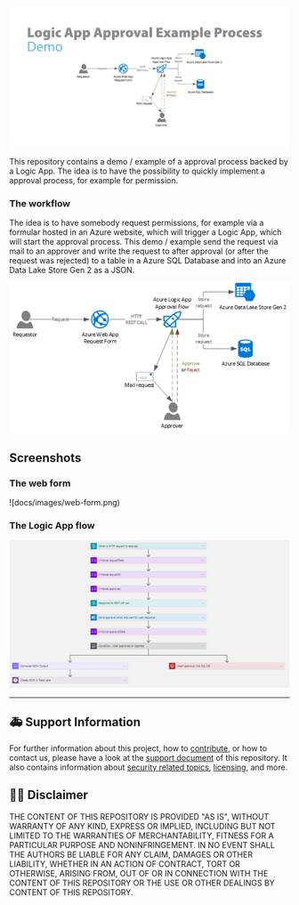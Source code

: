 ![Logic App Approval Example Process Demo](docs/images/banner.png)

This repository contains a demo / example of a approval process backed by a Logic App. The idea is to have the possibility to quickly implement a approval process, for example for permission.

### The workflow

The idea is to have somebody request permissions, for example via a formular hosted in an Azure website, which will trigger a Logic App, which will start the approval process. This demo / example send the request via mail to an approver and write the request to after approval (or after the request was rejected) to a table in a Azure SQL Database and into an Azure Data Lake Store Gen 2 as a JSON.

![Architecture diagram of the sample approval process](docs/images/architecture.png)


## Screenshots

### The web form
![docs/images/web-form.png)

### The Logic App flow
![Screenshot of the approval flow build in Azure Logic App](docs/images/logic-app-flow.png)


---

## :ambulance: Support Information

For further information about this project, how to [contribute](CONTRIBUTING.md), or how to contact us, please have a look at the [support document](SUPPORT.md) of this repository. It also contains information about [security related topics](SECURITY.md), [licensing](LICENSE.md), and more.  

## :man_judge: Disclaimer

THE CONTENT OF THIS REPOSITORY IS PROVIDED "AS IS", WITHOUT WARRANTY OF ANY KIND, EXPRESS OR IMPLIED, INCLUDING BUT NOT LIMITED TO THE WARRANTIES OF MERCHANTABILITY, FITNESS FOR A PARTICULAR PURPOSE AND NONINFRINGEMENT. IN NO EVENT SHALL THE AUTHORS BE LIABLE FOR ANY CLAIM, DAMAGES OR OTHER LIABILITY, WHETHER IN AN ACTION OF CONTRACT, TORT OR OTHERWISE, ARISING FROM, OUT OF OR IN CONNECTION WITH THE CONTENT OF THIS REPOSITORY OR THE USE OR OTHER DEALINGS BY CONTENT OF THIS REPOSITORY.